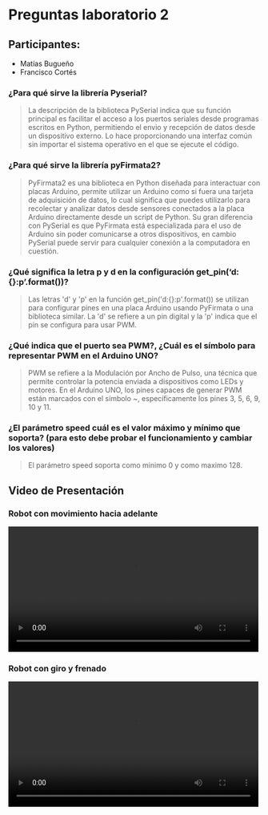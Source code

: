 # Preguntas laboratorio 2

## Participantes:

- Matías Bugueño
- Francisco Cortés

### ¿Para qué sirve la librería Pyserial?

> La descripción de la biblioteca PySerial indica que su función principal es facilitar el acceso a los puertos seriales desde programas escritos en Python, permitiendo el envio y recepción de datos desde un dispositivo externo. Lo hace proporcionando una interfaz común sin importar el sistema operativo en el que se ejecute el código.

### ¿Para qué sirve la librería pyFirmata2?

> PyFirmata2 es una biblioteca en Python diseñada para interactuar con placas Arduino,  permite utilizar un Arduino como si fuera una tarjeta de adquisición de datos, lo cual significa que puedes utilizarlo para recolectar y analizar datos desde sensores conectados a la placa Arduino directamente desde un script de Python. Su gran diferencia con PySerial es que PyFirmata está especializada para el uso de Arduino sin poder comunicarse a otros dispositivos, en cambio PySerial puede servir para cualquier conexión a la computadora en cuestión.

### ¿Qué significa la letra p y d en la configuración get_pin(‘d:{}:p’.format())?

> Las letras 'd' y 'p' en la función get_pin('d:{}:p'.format()) se utilizan para configurar pines en una placa Arduino usando PyFirmata o una biblioteca similar. La 'd' se refiere a un pin digital y la 'p' indica que el pin se configura para usar PWM.

### ¿Qué indica que el puerto sea PWM?, ¿Cuál es el símbolo para representar PWM en el Arduino UNO?

> PWM se refiere a la Modulación por Ancho de Pulso, una técnica que permite controlar la potencia enviada a dispositivos como LEDs y motores. En el Arduino UNO, los pines capaces de generar PWM están marcados con el símbolo ~, específicamente los pines 3, 5, 6, 9, 10 y 11. 

### ¿El parámetro speed cuál es el valor máximo y mínimo que soporta? (para esto debe probar el funcionamiento y cambiar los valores)

> El parámetro speed soporta como minimo 0 y como maximo 128.

## Video de Presentación

### Robot con movimiento hacia adelante

<video autoplay controls width="500">
    <source src="Video/Robot_forward.mp4" type="video/mp4">
</video>

### Robot con giro y frenado

<video autoplay controls width="500">
    <source src="Video/Robot_multi_moves.mp4" type="video/mp4">
</video>